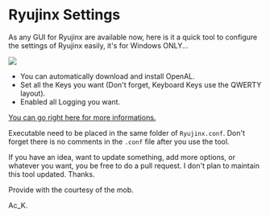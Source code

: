 # Ryujinx Settings

As any GUI for Ryujinx are available now, here is it a quick tool to configure the settings of Ryujinx easily, it's for Windows ONLY...

![](https://i.imgur.com/k1LPANq.png)

- You can automatically download and install OpenAL.
- Set all the Keys you want (Don't forget, Keyboard Keys use the QWERTY layout).
- Enabled all Logging you want.

[You can go right here for more informations.](https://github.com/gdkchan/Ryujinx/blob/master/CONFIG.md)


Executable need to be placed in the same folder of `Ryujinx.conf`.
Don't forget there is no comments in the `.conf` file after you use the tool.

If you have an idea, want to update something, add more options, or whatever you want, you be free to do a pull request. I don't plan to maintain this tool updated.
Thanks. 



Provide with the courtesy of the mob.

Ac_K.
